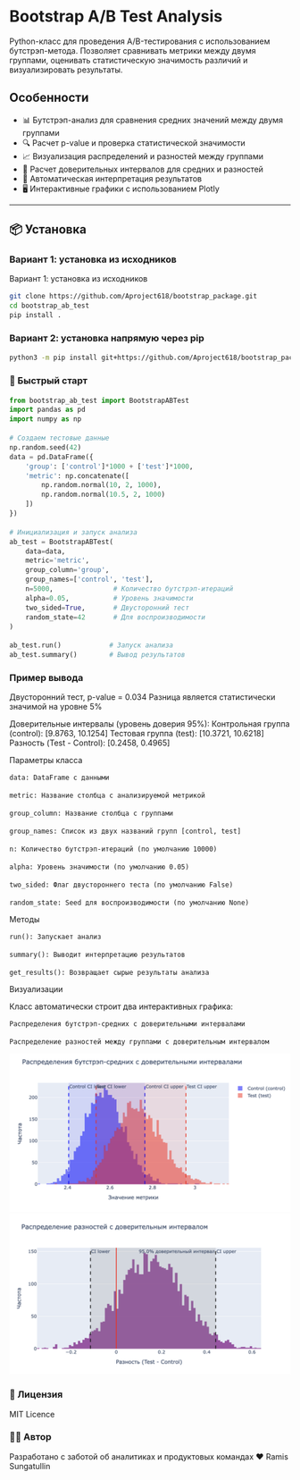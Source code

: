 # Bootstrap A/B Test Analysis

Python-класс для проведения A/B-тестирования с использованием бутстрэп-метода. Позволяет сравнивать метрики между двумя группами, оценивать статистическую значимость различий и визуализировать результаты.

## Особенности

- 📊 Бутстрэп-анализ для сравнения средних значений между двумя группами
- 🔍 Расчет p-value и проверка статистической значимости
- 📈 Визуализация распределений и разностей между группами
- 🎯 Расчет доверительных интервалов для средних и разностей
- 📝 Автоматическая интерпретация результатов
- 🖥️ Интерактивные графики с использованием Plotly


---

## 📦 Установка

### Вариант 1: установка из исходников
Вариант 1: установка из исходников
```bash
git clone https://github.com/Aproject618/bootstrap_package.git
cd bootstrap_ab_test
pip install .
```
### Вариант 2: установка напрямую через pip
```bash
python3 -m pip install git+https://github.com/Aproject618/bootstrap_package.git
```

### 🚀 Быстрый старт
```Python
from bootstrap_ab_test import BootstrapABTest
import pandas as pd
import numpy as np

# Создаем тестовые данные
np.random.seed(42)
data = pd.DataFrame({
    'group': ['control']*1000 + ['test']*1000,
    'metric': np.concatenate([
        np.random.normal(10, 2, 1000),
        np.random.normal(10.5, 2, 1000)
    ])
})

# Инициализация и запуск анализа
ab_test = BootstrapABTest(
    data=data,
    metric='metric',
    group_column='group',
    group_names=['control', 'test'],
    n=5000,               # Количество бутстрэп-итераций
    alpha=0.05,           # Уровень значимости
    two_sided=True,       # Двусторонний тест
    random_state=42       # Для воспроизводимости
)

ab_test.run()            # Запуск анализа
ab_test.summary()        # Вывод результатов
```
### Пример вывода
Двусторонний тест, p-value = 0.034
Разница является статистически значимой на уровне 5%

Доверительные интервалы (уровень доверия 95%):
Контрольная группа (control): [9.8763, 10.1254]
Тестовая группа (test): [10.3721, 10.6218]
Разность (Test - Control): [0.2458, 0.4965]

Параметры класса

    data: DataFrame с данными

    metric: Название столбца с анализируемой метрикой

    group_column: Название столбца с группами

    group_names: Список из двух названий групп [control, test]

    n: Количество бутстрэп-итераций (по умолчанию 10000)

    alpha: Уровень значимости (по умолчанию 0.05)

    two_sided: Флаг двустороннего теста (по умолчанию False)

    random_state: Seed для воспроизводимости (по умолчанию None)

Методы

    run(): Запускает анализ

    summary(): Выводит интерпретацию результатов

    get_results(): Возвращает сырые результаты анализа

Визуализации

Класс автоматически строит два интерактивных графика:

    Распределения бутстрэп-средних с доверительными интервалами

    Распределение разностей между группами с доверительным интервалом
[![Python](./boot.png)](https://www.python.org/)
[![Python](./boot_diff.png)](https://www.python.org/)

### 📜 Лицензия
MIT Licence

### 🧑‍💻 Автор
Разработано с заботой об аналитиках и продуктовых командах ❤️
Ramis Sungatullin